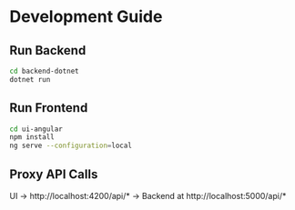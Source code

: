 # Development Guide

## Run Backend
```bash
cd backend-dotnet
dotnet run
```

## Run Frontend
```bash
cd ui-angular
npm install
ng serve --configuration=local
```

## Proxy API Calls
UI → http://localhost:4200/api/* → Backend at http://localhost:5000/api/*
